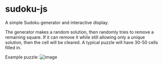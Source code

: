 # sudoku-js
A simple Sudoku generator and interactive display.

The generator makes a random solution, then randomly tries to remove a remaining square. If it can remove it while still allowing only a unique solution, then the cell will be cleared. A typical puzzle will have 30-50 cells filled in.

Example puzzle:
![image](https://user-images.githubusercontent.com/54421166/205762283-55f5351d-85a7-4692-b041-09aee89c5253.png)

